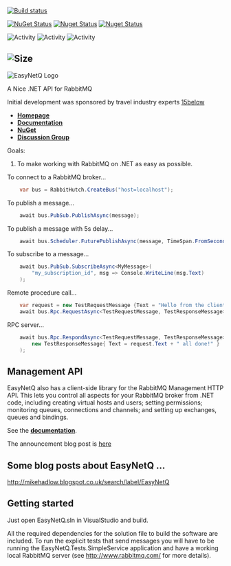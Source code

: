 [![Build status](https://github.com/EasyNetQ/EasyNetQ/workflows/CI/badge.svg)](https://github.com/EasyNetQ/EasyNetQ/actions?query=workflow%3ACI)

[![NuGet Status](https://img.shields.io/nuget/v/EasyNetQ)](https://www.nuget.org/packages/EasyNetQ)
[![Nuget Status](https://img.shields.io/nuget/vpre/EasyNetQ)](https://www.nuget.org/packages/EasyNetQ)
[![Nuget Status](https://img.shields.io/nuget/dt/EasyNetQ)](https://www.nuget.org/packages/EasyNetQ)

![Activity](https://img.shields.io/github/commit-activity/w/EasyNetQ/easynetq)
![Activity](https://img.shields.io/github/commit-activity/m/EasyNetQ/easynetq)
![Activity](https://img.shields.io/github/commit-activity/y/EasyNetQ/easynetq)

![Size](https://img.shields.io/github/repo-size/graphql-dotnet/graphql-dotnet)
--

![EasyNetQ Logo](https://github.com/EasyNetQ/EasyNetQ/wiki/images/logo_design_150.png)

A Nice .NET API for RabbitMQ

Initial development was sponsored by travel industry experts [15below](http://15below.com/)

* **[Homepage](http://easynetq.com)**
* **[Documentation](https://github.com/EasyNetQ/EasyNetQ/wiki/Introduction)**
* **[NuGet](http://www.nuget.org/packages/EasyNetQ)**
* **[Discussion Group](https://groups.google.com/group/easynetq)**

Goals:

1. To make working with RabbitMQ on .NET as easy as possible.

To connect to a RabbitMQ broker...
```c#
    var bus = RabbitHutch.CreateBus("host=localhost");
```
To publish a message...
```c#
    await bus.PubSub.PublishAsync(message);
```
To publish a message with 5s delay...
```c#
    await bus.Scheduler.FuturePublishAsync(message, TimeSpan.FromSeconds(5));
```
To subscribe to a message...
```c#
    await bus.PubSub.SubscribeAsync<MyMessage>(
        "my_subscription_id", msg => Console.WriteLine(msg.Text)
    );
```
Remote procedure call...
```c#
    var request = new TestRequestMessage {Text = "Hello from the client! "};
    await bus.Rpc.RequestAsync<TestRequestMessage, TestResponseMessage>(request);
```
RPC server...
```c#
    await bus.Rpc.RespondAsync<TestRequestMessage, TestResponseMessage>(request =>
        new TestResponseMessage{ Text = request.Text + " all done!" }
    );
```

## Management API

EasyNetQ also has a client-side library for the RabbitMQ Management HTTP API. This lets you control all aspects for your
RabbitMQ broker from .NET code, including creating virtual hosts and users; setting permissions; monitoring queues,
connections and channels; and setting up exchanges, queues and bindings.

See the **[documentation](https://github.com/EasyNetQ/EasyNetQ/wiki/Management-API-Introduction)**.

The announcement blog post is [here](http://mikehadlow.blogspot.co.uk/2012/11/a-c-net-client-proxy-for-rabbitmq.html)

## Some blog posts about EasyNetQ ...

http://mikehadlow.blogspot.co.uk/search/label/EasyNetQ

## Getting started

Just open EasyNetQ.sln in VisualStudio and build.

All the required dependencies for the solution file to build the software are included. To run the explicit tests that send messages you will have to be running the EasyNetQ.Tests.SimpleService application and have a working local RabbitMQ server (see http://www.rabbitmq.com/ for more details).

